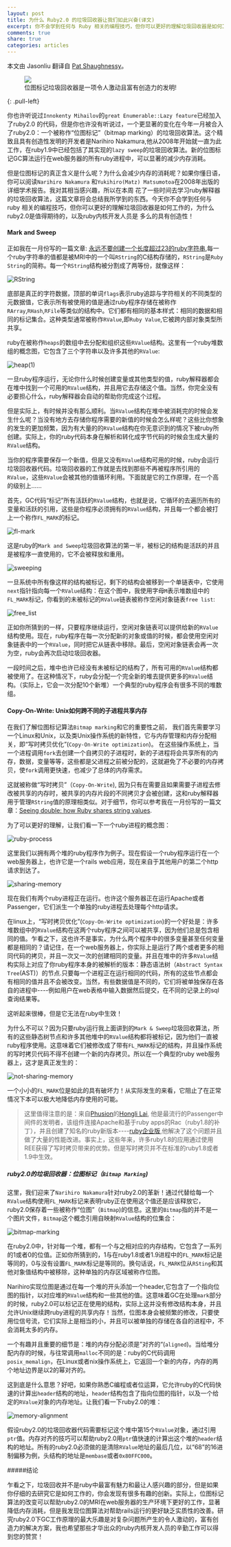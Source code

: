 ```yaml
---
layout: post
title: 为什么 Ruby2.0 的垃圾回收器让我们如此兴奋(译文)
excerpt: 你不会学到任何与 Ruby 相关的编程技巧，但你可以更好的理解垃圾回收器是如何工作的
comments: true
share: true
categories: articles
---
```


本文由 Jasonliu 翻译自 [Pat Shaughnessy](http://patshaughnessy.net/2012/3/23/why-you-should-be-excited-about-garbage-collection-in-ruby-2-0)。

<figure>
    <img src="/images/garbage-collection.jpg">
    <figcaption>位图标记垃圾回收器是一项令人激动且富有创造力的发明!</figcaption>
</figure>
{: .pull-left}

你也许听说过`Innokenty Mihailov`的`great Enumerable::Lazy feature`已经加入了ruby2.0
的代码，但是你也许没有听说过，一个更显著的变化在今年一月被合入了ruby2.0：一个被称作“位图标记”（bitmap marking）的垃圾回收算法。这个精致且具有创造性发明的开发者是Narihiro Nakamura,他从2008年开始就一直为此工作，在ruby1.9中已经包括了其实现的`lazy sweep`的垃圾回收算法。新的位图标记GC算法运行在web服务器的所有ruby进程中，可以显著的减少内存消耗。

但是位图标记的真正含义是什么呢？为什么会减少内存的消耗呢？如果你懂日语，你可以阅读`Narihiro Nakamura`
和`Yukihiro(Matz) Matsumotoa`在2008年出版的详细学术报告。我对其相当感兴趣，所以在本周
花了一些时间去学习ruby解释器的垃圾回收算法，这篇文章将会总结我所学到的东西。今天你不会学到任何与ruby
相关的编程技巧，但你可以更好的理解垃圾回收器是如何工作的，为什么ruby2.0是值得期待的，以及ruby内核开发人员是
多么的具有创造性！



#### Mark and Sweep

正如我在一月份写的一篇文章: [永远不要创建一个长度超过23的ruby字符串](http://patshaughnessy.net/2012/1/4/never-create-ruby-strings-longer-than-23-characters),每一个ruby字符串的值都是被MRI中的一个叫`RString`的C结构存储的，`RString`是`Ruby String`的简称。每一个`RString`结构被分割成了两等份，就像这样：

![RString](/images/rstring.png)

底部是真正的字符数据，顶部的单词`flags`表示ruby追踪与字符相关的不同类型的元数据值，它表示所有被使用的值是通过ruby程序存储在被称作`RArray`,`RHash`,`RFile`等类似的结构中。它们都有相同的基本样式：相同的数据和相同的标记集合。这种类型通常被称作`RValue`,即`Ruby Value`,它被跨内部对象类型所共享。

ruby在被称作`heaps`的数组中去分配和组织这些`RValue`结构。这里有一个ruby堆数组的概念图，它包含了三个字符串以及许多其他的`RValue`:

![heap(1)](/images/heap1.png)

一旦ruby程序运行，无论你什么时候创建变量或其他类型的值，ruby解释器都会在堆中找到一个可用的`RValue`结构，并且用它去存储这个值。当然，你完全没有必要担心什么，ruby解释器会自动的帮助你完成这个过程。

但是实际上，有时候并没有那么顺利。当`RValue`结构在堆中被消耗完的时候会发生什么呢？当没有地方去存储你程序需要的新值的时候会怎么样呢？这些比你想象的发生的更加频繁，因为有大量的的`RValue`结构在你无意识到的情况下被ruby所创建。实际上，你的ruby代码本身在解析和转化成字节代码的时候会生成大量的`RValue`结构。

当你的程序需要保存一个新值，但是又没有`RValue`结构可用的时候，ruby会运行垃圾回收器代码。垃圾回收器的工作就是去找到那些不再被程序所引用的`RValue`，这些`RValue`会被其他的值循环利用。下面就是它的工作原理，在一个高的级别上......

首先，GC代码“标记”所有活跃的`RValue`结构，也就是说，它循环的去遍历所有的变量和活跃的引用，这些是你程序必须拥有的`RValue`结构，并且每一个都会被打上一个称作`FL_MARK`的标记。

![fl-mark](/images/fl-mark.png)

这是ruby的`Mark and Sweep`垃圾回收算法的第一半，被标记的结构是活跃的并且是被程序一直使用的，它不会被释放和重用。

![sweeping](/images/sweeping.jpg)

一旦系统中所有像这样的结构被标记，剩下的结构会被移到一个单链表中，它使用`next`指针指向每一个`RValue`结构：在这个图中，我使用字母`M`表示堆数组中的`FL_MARK`标记，你看到的未被标记的`RValue`链表被称作空闲对象链表`free list`:

![free_list](/images/free-list.png)

正如你所猜到的一样，只要程序继续运行，空闲对象链表可以提供给新的`RValue`结构使用。现在，ruby程序在每一次分配新的对象或值的时候，都会使用空闲对象链表中的一个`RValue`，同时把它从链表中移除。最后，空闲对象链表会再一次为空，ruby会再次启动垃圾回收器。

一段时间之后，堆中也许已经没有未被标记的结构了，所有可用的`RValue`结构都被使用了。在这种情况下，ruby会分配一个完全新的堆去提供更多的`RValue`结构。（实际上，它会一次分配10个新堆）一个典型的ruby程序会有很多不同的堆数组。

#### Copy-On-Write: Unix如何跨不同的子进程共享内存

在我们了解位图标记算法`Bitmap marking`和它的重要性之前， 我们首先需要学习一个Linux和Unix，以及类Unix操作系统的新特性，它与内存管理和内存分配相关，即“写时拷贝优化”(`Copy-On-Write optimization`)。
在这些操作系统上，当一个进程调用`fork`去创建一个自拷贝的子进程时，新的子进程将会共享所有的内存，数据，变量等等，这些都是父进程之前被分配的，这就避免了不必要的内存拷贝，使`fork`调用更快速，也减少了总体的内存需求。

这就被称做“写时拷贝”（`Copy-On-Write`), 因为只有在需要且如果需要子进程去修改被共享的内存时，被共享的内存片段的不同拷贝才会被创建，这和ruby解释器用于管理`RString`值的原理相类似。对于细节，你可以参考我在一月份写的一篇文章：[Seeing double: how Ruby shares string values](http://patshaughnessy.net/2012/1/18/seeing-double-how-ruby-shares-string-values).

为了可以更好的理解，让我们看一下一个ruby进程的概念图：

![ruby-process](/images/ruby-process.png)

这里我们以拥有两个堆的ruby程序作为例子。现在假设一个ruby程序运行在一个web服务器上，也许它是一个rails web应用，现在来自于其他用户的第二个http请求到达了。

![sharing-memory](/images/sharing-memory.png)

现在我们有两个ruby进程正在运行。也许这个服务器正在运行Apache或者Passenger，它们派生一个单独的ruby进程去处理每个http请求。

在linux上，“写时拷贝优化”(`Copy-On-Write optimization`)的一个好处是：许多堆数组中的`RValue`结构在这两个ruby程序之间可以被共享，因为他们总是包含相同的值。乍看之下，这也许不是事实，为什么两个程序中的很多变量甚至任何变量都是相同的？请记住，在一个web服务器上，你实际上是运行了两个或者更多的相同代码的拷贝，并且一次又一次的创建相同的变量。并且在堆中的许多`RValue`结构实际上对应了你ruby程序本身的被解析的版本：静态语法树（`Abstract Syntax Tree`(AST)）的节点.只要每一个进程正在运行相同的代码，所有的这些节点都会有相同的值并且不会被改变。当然，有些数据值是不同的，它们将被单独保存在各自的进程中----例如用户在web表格中输入数据然后提交，在不同的记录上的sql查询结果等。

这听起来很棒，但是它无法在ruby中生效！

为什么不可以？因为只要ruby运行我上面讲到的`Mark & Sweep`垃圾回收算法，所有的这些静态树节点和许多其他堆中的`RValue`结构都将被标记，因为他们一直被ruby程序使用。这意味着它们被修改成了带有`FL_MARK`标记的结构，并且操作系统的写时拷贝代码不得不创建一个新的内存拷贝。所以在一个典型的ruby web服务器上，这才是真正发生的：

![not-sharing-memory](/images/not-sharing-memory.png)

一个小小的`FL_MARK`位是如此的具有破坏力！从实际发生的来看，它阻止了在正常情况下本可以极大地降低内存使用的可能。

> 这里值得注意的是：来自[Phusion](http://blog.phusion.nl/)的[Hongli Lai](http://izumi.plan99.net/blog/), 他是最流行的Passenger中间件的发明者，该组件连接Apache和基于ruby apps的Rac（ruby1.8的补丁），并且创建了知名的ruby新版本----[ruby企业版](http://www.rubyenterpriseedition.com/),他解决了这个问题并且做了大量的性能改进。事实上，这些年来，许多ruby1.8的应用通过使用REE获得了写时拷贝带来的优势。但是写时拷贝并不在标准的ruby1.8或者1.9中生效。

##### ruby2.0的垃圾回收器：位图标记（`Bitmap Marking`)

这里，我们迎来了`Narihiro Nakamura`针对ruby2.0的革新！通过代替给每一个`RValue`结构使用`FL_MARK`标记来表明ruby正在使用这个值还是应该释放它，ruby2.0保存着一些被称作“位图”（`Bitmap`)的信息。这里的`Bitmap`指的并不是一个图片文件，`Bitmap`这个概念引用自映射`RValue`结构的位集合：

![bitmap-marking](/images/bitmap-marking.png)

在ruby2.0中，针对每一个堆，都有一个与之相对应的内存结构，它包含了一系列的1或者0的位值。正如你所猜到的，1与在ruby1.8或者1.9进程中的`FL_MARK`标记是等同的，0与没有设置`FL_MARK`标记是等同的。换句话说，`FL_MARK`位从`RSting`和其他对象值结构中被移除，这种单独的内存区域被称作位图。

Narihiro实现位图是通过在每一个堆的开头添加一个header,它包含了一个指向位图的指针，以对应堆的`RValue`结构和一些其他的值。这意味着GC在处理`mark`部分的时候，ruby2.0可以标记正在使用的结构，实际上这并没有修改结构本身，并且允许Unix继续跨ruby进程的共享内存！当然，位图本身会被频繁的修改，只要使用位信号流，它们实际上是相当的小，并且可以被单独的存储在各自的进程中，不会消耗太多的内存。

一个有趣并且重要的细节是：堆的内存分配必须是”对齐的“(`aligned`)。当给堆分配内存的时候，与往常调用`malloc`不同的是：ruby的C代码调用`posix_memalign`，在Linux或者nix操作系统上，它返回一个新的内存，内存的两个地址边界是以2的幂对齐的。

这到底是什么意思？好吧，如果你熟悉C编程或者位运算，它允许ruby的C代码快速的计算出`header`结构的地址，`header`结构包含了指向位图的指针，以及一个给定的`RValue`对象的内存地址。让我们看一下ruby2.0的堆：

![memory-alignment](/images/memory-alignment.png)

假设ruby2.0的垃圾回收器代码需要标记这个堆中第15个`RValue`对象，通过引用`ptr`值。内存对齐的技巧可以帮助ruby2.0用`ptr`值快速的计算出这个堆的`header`结构的地址。所有的ruby2.0必须做的是清除`RValue`地址的最后几位，以“68”的16进制偏移为例，头结构的地址是`membase`或者`0x80FFC000`。

#####结论

乍看之下，垃圾回收并不是ruby中最富有魅力和最让人感兴趣的部分，但是如果你仔细的去研究它是如何工作的，你会发现有很多有趣的创新。实际上，位图标记算法的改变可以帮助ruby2.0的MRI在web服务器的生产环境下更好的工作，显著降低内存消耗，但是我发现位图算法对帮助rails运行的更好缺乏实质性的改善。研究ruby2.0下GC工作原理的最大乐趣是对复杂问题所产生的令人激动的，富有创造力的解决方案，我也希望那些才华出众的ruby内核开发人员的辛勤工作可以得到您的赞赏！